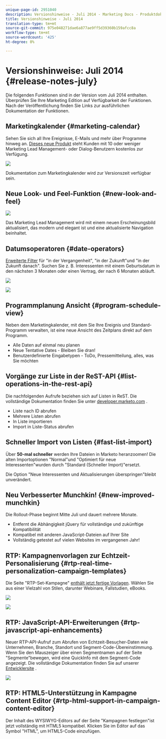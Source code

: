 ```yaml
---
unique-page-id: 2951040
description: Versionshinweise - Juli 2014 - Marketing Docs - Produktdokumentation
title: Versionshinweise - Juli 2014
translation-type: tm+mt
source-git-commit: 975e048271dae6a877ae9ff5d39360b159afcc8a
workflow-type: tm+mt
source-wordcount: '425'
ht-degree: 0%

---
```



# Versionshinweise: Juli 2014 {#release-notes-july}

Die folgenden Funktionen sind in der Version vom Juli 2014 enthalten. Überprüfen Sie Ihre Marketing Edition auf Verfügbarkeit der Funktionen. Nach der Veröffentlichung finden Sie Links zur ausführlichen Dokumentation der Funktionen.

## Marketingkalender {#marketing-calendar}

Sehen Sie sich all Ihre Ereignisse, E-Mails und mehr über Programme hinweg an. [Dieses neue Produkt](/help/marketo/product-docs/core-marketo-concepts/marketing-calendar/understanding-the-calendar/navigating-the-marketing-calendar.md) steht Kunden mit 10 oder weniger Marketing Lead Management- oder Dialog-Benutzern kostenlos zur Verfügung.

![](assets/image2014-9-22-14-3a22-3a27.png)

Dokumentation zum Marketingkalender wird zur Versionszeit verfügbar sein.

## Neue Look- und Feel-Funktion {#new-look-and-feel}

![](assets/image2014-9-22-14-3a22-3a47.png)

Das Marketing Lead Management wird mit einem neuen Erscheinungsbild aktualisiert, das modern und elegant ist und eine aktualisierte Navigation beinhaltet.

## Datumsoperatoren {#date-operators}

[Erweiterte Filter](/help/marketo/product-docs/core-marketo-concepts/smart-lists-and-static-lists/creating-a-smart-list/smart-list-filter-operators-glossary.md) für &quot;in der Vergangenheit&quot;, &quot;in der Zukunft&quot;und &quot;in der Zukunft danach&quot;. Suchen Sie z. B. Interessenten mit einem Geburtsdatum in den nächsten 3 Monaten oder einen Vertrag, der nach 6 Monaten abläuft.

![](assets/image2014-9-22-14-3a23-3a56.png)

![](assets/image2014-9-22-14-3a24-3a39.png)

## Programmplanung Ansicht {#program-schedule-view}

Neben dem Marketingkalender, mit dem Sie Ihre Ereignis und Standard-Programm verwalten, ist eine neue Ansicht des Zeitplans direkt auf dem Programm.

* Alle Daten auf einmal neu planen
* Neue Tentative Dates - Bleiben Sie dran!
* Benutzerdefinierte Eingabetypen - ToDo, Pressemitteilung, alles, was Sie möchten

## Vorgänge zur Liste in der ReST-API {#list-operations-in-the-rest-api}

Die nachfolgenden Aufrufe beziehen sich auf Listen in ReST. Die vollständige Dokumentation finden Sie unter [developer.marketo.com](http://developers.marketo.com/documentation/rest/) .

* Liste nach ID abrufen
* Mehrere Listen abrufen
* In Liste importieren
* Import in Liste-Status abrufen

## Schneller Import von Listen {#fast-list-import}

Über **50-mal schneller** werden Ihre Dateien in Marketo heranzoomen! Die alten Importoptionen &quot;Normal&quot;und &quot;Optimiert für neue Interessenten&quot;wurden durch &quot;Standard (Schneller Import)&quot;ersetzt.

Die Option &quot;Neue Interessenten und Aktualisierungen überspringen&quot;bleibt unverändert.

## Neu Verbesserter Munchkin! {#new-improved-munchkin}

Die Rollout-Phase beginnt Mitte Juli und dauert mehrere Monate.

* Entfernt die Abhängigkeit jQuery für vollständige und zukünftige Kompatibilität
* Kompatibel mit anderen JavaScript-Dateien auf Ihrer Site
* Vollständig getestet auf vielen Websites im vergangenen Jahr!

## RTP: Kampagnenvorlagen zur Echtzeit-Personalisierung {#rtp-real-time-personalization-campaign-templates}

Die Seite &quot;RTP-Set-Kampagne&quot; [enthält jetzt fertige Vorlagen](/help/marketo/product-docs/web-personalization/using-templates/using-templates-to-create-web-campaigns.md). Wählen Sie aus einer Vielzahl von Stilen, darunter Webinare, Fallstudien, eBooks.

![](assets/image2014-9-22-14-3a25-3a13.png)

![](assets/image2014-9-22-14-3a25-3a47.png)

## RTP: JavaScript-API-Erweiterungen {#rtp-javascript-api-enhancements}

Neuer RTP-API-Aufruf zum Abrufen von Echtzeit-Besucher-Daten wie Unternehmen, Branche, Standort und Segment-Code-Übereinstimmung. Wenn Sie den Mauszeiger über einen Segmentnamen auf der Seite &quot;Segmente&quot;bewegen, wird eine QuickInfo mit dem Segment-Code angezeigt. Die vollständige Dokumentation finden Sie auf unserer [Entwicklersite](http://developers.marketo.com/documentation/websites/rtp-js-api/) .

![](assets/image2014-9-22-14-3a26-3a11.png)

## RTP: HTML5-Unterstützung in Kampagne Content Editor {#rtp-html-support-in-campaign-content-editor}

Der Inhalt des WYSIWYG-Editors auf der Seite &quot;Kampagnen festlegen&quot;ist jetzt vollständig mit HTML5 kompatibel. Klicken Sie im Editor auf das Symbol &quot;HTML&quot;, um HTML5-Code einzufügen.
